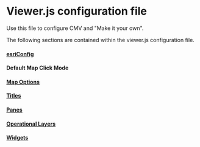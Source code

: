 # Viewer.js configuration file
Use this file to configure CMV and "Make it your own".

The following sections are contained within the viewer.js configuration file.

#### [esriConfig](./esriConfig)

#### Default Map Click Mode

#### [Map Options](./mapOptions)

#### [Titles](./titles)

#### [Panes](./panes)

#### [Operational Layers](./operationalLayers)

#### [Widgets](./widgets)
